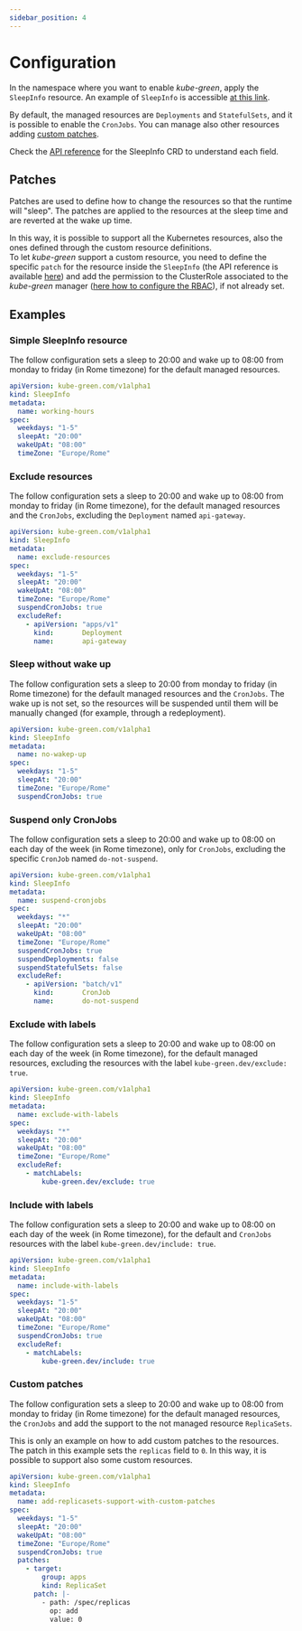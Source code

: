 ```yaml
---
sidebar_position: 4
---
```


# Configuration

In the namespace where you want to enable *kube-green*, apply the `SleepInfo` resource.
An example of `SleepInfo` is accessible [at this link](https://github.com/kube-green/kube-green/blob/main/testdata/working-hours.yml).

By default, the managed resources are `Deployments` and `StatefulSets`, and it is possible to enable the `CronJobs`. You can manage also other resources adding [custom patches](#patches).

Check the [API reference](apireference_v1alpha1.md) for the SleepInfo CRD to understand each field.

## Patches

Patches are used to define how to change the resources so that the runtime will "sleep". The patches are applied to the resources at the sleep time and are reverted at the wake up time.

In this way, it is possible to support all the Kubernetes resources, also the ones defined through the custom resource definitions.  
To let *kube-green* support a custom resource, you need to define the specific `patch` for the resource inside the `SleepInfo` (the API reference is available [here](apireference_v1alpha1.md#kube-green.com/v1alpha1.Patch)) and add the permission to the ClusterRole associated to the *kube-green* manager ([here how to configure the RBAC](./installation/rbac.md)), if not already set.

## Examples

### Simple SleepInfo resource

The follow configuration sets a sleep to 20:00 and wake up to 08:00 from monday to friday (in Rome timezone) for the default managed resources.

```yaml
apiVersion: kube-green.com/v1alpha1
kind: SleepInfo
metadata:
  name: working-hours
spec:
  weekdays: "1-5"
  sleepAt: "20:00"
  wakeUpAt: "08:00"
  timeZone: "Europe/Rome"
```

### Exclude resources

The follow configuration sets a sleep to 20:00 and wake up to 08:00 from monday to friday (in Rome timezone), for the default managed resources and the `CronJobs`, excluding the `Deployment` named `api-gateway`.

```yaml
apiVersion: kube-green.com/v1alpha1
kind: SleepInfo
metadata:
  name: exclude-resources
spec:
  weekdays: "1-5"
  sleepAt: "20:00"
  wakeUpAt: "08:00"
  timeZone: "Europe/Rome"
  suspendCronJobs: true
  excludeRef:
    - apiVersion: "apps/v1"
      kind:       Deployment
      name:       api-gateway
```

### Sleep without wake up

The follow configuration sets a sleep to 20:00 from monday to friday (in Rome timezone) for the default managed resources  and the `CronJobs`. The wake up is not set, so the resources will be suspended until them will be manually changed (for example, through a redeployment).

```yaml
apiVersion: kube-green.com/v1alpha1
kind: SleepInfo
metadata:
  name: no-wakep-up
spec:
  weekdays: "1-5"
  sleepAt: "20:00"
  timeZone: "Europe/Rome"
  suspendCronJobs: true
```

### Suspend only CronJobs

The follow configuration sets a sleep to 20:00 and wake up to 08:00 on each day of the week (in Rome timezone), only for `CronJobs`, excluding the specific `CronJob` named `do-not-suspend`.

```yaml
apiVersion: kube-green.com/v1alpha1
kind: SleepInfo
metadata:
  name: suspend-cronjobs
spec:
  weekdays: "*"
  sleepAt: "20:00"
  wakeUpAt: "08:00"
  timeZone: "Europe/Rome"
  suspendCronJobs: true
  suspendDeployments: false
  suspendStatefulSets: false
  excludeRef:
    - apiVersion: "batch/v1"
      kind:       CronJob
      name:       do-not-suspend
```

### Exclude with labels

The follow configuration sets a sleep to 20:00 and wake up to 08:00 on each day of the week (in Rome timezone), for the default managed resources, excluding the resources with the label `kube-green.dev/exclude: true`.

```yaml
apiVersion: kube-green.com/v1alpha1
kind: SleepInfo
metadata:
  name: exclude-with-labels
spec:
  weekdays: "*"
  sleepAt: "20:00"
  wakeUpAt: "08:00"
  timeZone: "Europe/Rome"
  excludeRef:
    - matchLabels: 
        kube-green.dev/exclude: true
```

### Include with labels

The follow configuration sets a sleep to 20:00 and wake up to 08:00 on each day of the week (in Rome timezone), for the default and `CronJobs` resources with the label `kube-green.dev/include: true`.

```yaml
apiVersion: kube-green.com/v1alpha1
kind: SleepInfo
metadata:
  name: include-with-labels
spec:
  weekdays: "1-5"
  sleepAt: "20:00"
  wakeUpAt: "08:00"
  timeZone: "Europe/Rome"
  suspendCronJobs: true
  excludeRef:
    - matchLabels: 
        kube-green.dev/include: true
```

### Custom patches

The follow configuration sets a sleep to 20:00 and wake up to 08:00 from monday to friday (in Rome timezone) for the default managed resources, the `CronJobs` and add the support to the not managed resource `ReplicaSets`.

This is only an example on how to add custom patches to the resources. The patch in this example sets the `replicas` field to `0`. In this way, it is possible to support also some custom resources.

```yaml
apiVersion: kube-green.com/v1alpha1
kind: SleepInfo
metadata:
  name: add-replicasets-support-with-custom-patches
spec:
  weekdays: "1-5"
  sleepAt: "20:00"
  wakeUpAt: "08:00"
  timeZone: "Europe/Rome"
  suspendCronJobs: true
  patches:
    - target:
        group: apps
        kind: ReplicaSet
      patch: |-
        - path: /spec/replicas
          op: add
          value: 0
```
